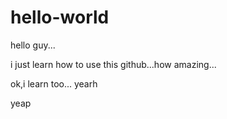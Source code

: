 # hello-world
hello guy...


i just learn  how to use this github...how amazing...

ok,i learn too...
 yearh
 
 yeap
